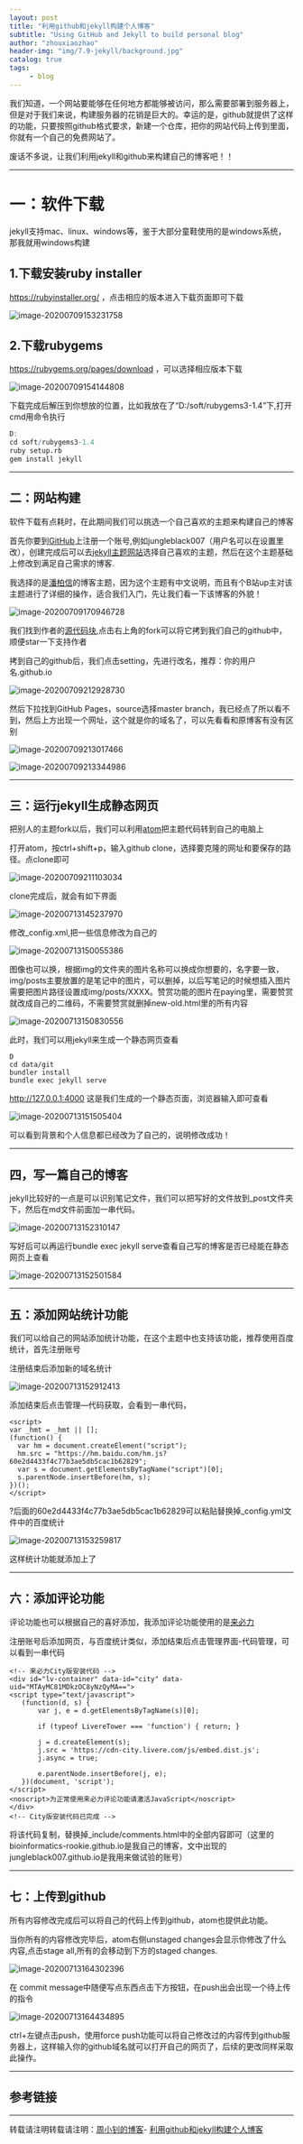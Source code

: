 ```yaml
---
layout: post
title: "利用github和jekyll构建个人博客"
subtitle: "Using GitHub and Jekyll to build personal blog"
author: "zhouxiaozhao"
header-img: "img/7.9-jekyll/background.jpg"
catalog: true
tags:
     - blog
---
```


我们知道，一个网站要能够在任何地方都能够被访问，那么需要部署到服务器上，但是对于我们来说，构建服务器的花销是巨大的。幸运的是，github就提供了这样的功能，只要按照github格式要求，新建一个仓库，把你的网站代码上传到里面，你就有一个自己的免费网站了。

废话不多说，让我们利用jekyll和github来构建自己的博客吧！！

---

# 一：软件下载

jekyll支持mac、linux、windows等，鉴于大部分童鞋使用的是windows系统，那我就用windows构建

## 1.下载安装ruby installer

https://rubyinstaller.org/ ，点击相应的版本进入下载页面即可下载

![image-20200709153231758](/img/posts/7.9-jekyll/image-20200709153231758.png)

## 2.下载rubygems

https://rubygems.org/pages/download ，可以选择相应版本下载

![image-20200709154144808](/img/posts/7.9-jekyll/image-20200709154144808.png)

下载完成后解压到你想放的位置，比如我放在了“D:/soft/rubygems3-1.4”下,打开cmd用命令执行

```R
D:
cd soft/rubygems3-1.4
ruby setup.rb
gem install jekyll
```

---

## 二：网站构建

软件下载有点耗时，在此期间我们可以挑选一个自己喜欢的主题来构建自己的博客

首先你要到[GitHub](http://github.com)上注册一个账号,例如jungleblack007（用户名可以在设置里改），创建完成后可以去[jekyll主题网站](http://jekyllthemes.org/)选择自己喜欢的主题，然后在这个主题基础上修改到满足自己需求的博客.

我选择的是[潘柏信](https://github.com/leopardpan/leopardpan.github.io)的博客主题，因为这个主题有中文说明，而且有个B站up主对该主题进行了详细的操作，适合我们入门，先让我们看一下该博客的外貌！

![image-20200709170946728](/img/posts/7.9-jekyll/image-20200709170946728.png)



我们找到作者的[源代码块](https://github.com/leopardpan/leopardpan.github.io),点击右上角的fork可以将它拷到我们自己的github中，顺便star一下支持作者

拷到自己的github后，我们点击setting，先进行改名，推荐：你的用户名.github.io

![image-20200709212928730](/img/posts/7.9-jekyll/image-20200709212928730.png)

然后下拉找到GitHub Pages，source选择master branch，我已经点了所以看不到，然后上方出现一个网址，这个就是你的域名了，可以先看看和原博客有没有区别

![image-20200709213017466](/img/posts/7.9-jekyll/image-20200709213017466.png)

![image-20200709213344986](/img/posts/7.9-jekyll/image-20200709213344986.png)

---

## 三：运行jekyll生成静态网页

把别人的主题fork以后，我们可以利用[atom](https://atom.io/)把主题代码转到自己的电脑上

打开atom，按ctrl+shift+p，输入github clone，选择要克隆的网址和要保存的路径。点clone即可

![image-20200709211103034](/img/posts/7.9-jekyll/image-20200709211103034.png)

clone完成后，就会有如下界面

![image-20200713145237970](/img/posts/7.9-jekyll/image-20200713145237970.png)

修改_config.xml,把一些信息修改为自己的

![image-20200713150055386](/img/posts/7.9-jekyll/image-20200713150055386.png)

图像也可以换，根据img的文件夹的图片名称可以换成你想要的，名字要一致，img/posts主要放置的是笔记中的图片，可以删掉，以后写笔记的时候想插入图片需要把图片路径设置成img/posts/XXXX。赞赏功能的图片在paying里，需要赞赏就改成自己的二维码，不需要赞赏就删掉new-old.html里的所有内容

![image-20200713150830556](/img/posts/7.9-jekyll/image-20200713150830556.png)

此时，我们可以用jekyll来生成一个静态网页查看

```
D
cd data/git
bundler install
bundle exec jekyll serve
```

http://127.0.0.1:4000 这是我们生成的一个静态页面，浏览器输入即可查看

![image-20200713151505404](/img/posts/7.9-jekyll/image-20200713151505404.png)

可以看到背景和个人信息都已经改为了自己的，说明修改成功！

---

## 四，写一篇自己的博客

jekyll比较好的一点是可以识别笔记文件，我们可以把写好的文件放到_post文件夹下，然后在md文件前面加一串代码。

![image-20200713152310147](/img/posts/7.9-jekyll/image-20200713152310147.png)

写好后可以再运行bundle exec jekyll serve查看自己写的博客是否已经能在静态网页上查看

![image-20200713152501584](/img/posts/7.9-jekyll/image-20200713152501584.png)

---

## 五：添加网站统计功能

我们可以给自己的网站添加统计功能，在这个主题中也支持该功能，推荐使用百度统计，首先注册账号

注册结束后添加新的域名统计

![image-20200713152912413](/img/posts/7.9-jekyll/image-20200713152912413.png)

添加结束后点击管理—代码获取，会看到一串代码，

```
<script>
var _hmt = _hmt || [];
(function() {
  var hm = document.createElement("script");
  hm.src = "https://hm.baidu.com/hm.js?60e2d4433f4c77b3ae5db5cac1b62829";
  var s = document.getElementsByTagName("script")[0];
  s.parentNode.insertBefore(hm, s);
})();
</script>

```

?后面的60e2d4433f4c77b3ae5db5cac1b62829可以粘贴替换掉_config.yml文件中的百度统计

![image-20200713153259817](/img/posts/7.9-jekyll/image-20200713153259817.png)

这样统计功能就添加上了

---

## 六：添加评论功能

评论功能也可以根据自己的喜好添加，我添加评论功能使用的是[来必力](http://livere.com/)

注册账号后添加网页，与百度统计类似，添加结束后点击管理界面-代码管理，可以看到一串代码

```
<!-- 来必力City版安装代码 -->
<div id="lv-container" data-id="city" data-uid="MTAyMC81MDkzOC8yNzQyMA==">
<script type="text/javascript">
   (function(d, s) {
       var j, e = d.getElementsByTagName(s)[0];

       if (typeof LivereTower === 'function') { return; }

       j = d.createElement(s);
       j.src = 'https://cdn-city.livere.com/js/embed.dist.js';
       j.async = true;

       e.parentNode.insertBefore(j, e);
   })(document, 'script');
</script>
<noscript>为正常使用来必力评论功能请激活JavaScript</noscript>
</div>
<!-- City版安装代码已完成 -->
```



将该代码复制，替换掉_include/comments.html中的全部内容即可（这里的bioinformatics-rookie.github.io是我自己的博客，文中出现的jungleblack007.github.io是我用来做试验的账号）

---



## 七：上传到github

所有内容修改完成后可以将自己的代码上传到github，atom也提供此功能。

当你所有的内容修改完毕后，atom右侧unstaged changes会显示你修改了什么内容,点击stage all,所有的会移动到下方的staged changes.

![image-20200713164302396](/img/posts/7.9-jekyll/image-20200713164302396.png)

在 commit message中随便写点东西点击下方按钮，在push出会出现一个待上传的指令

![image-20200713164434895](/img/posts/7.9-jekyll/image-20200713164434895.png)

ctrl+左键点击push，使用force push功能可以将自己修改过的内容传到github服务器上，这样输入你的github域名就可以打开自己的网页了，后续的更改同样采取此操作。

---

## 参考链接

[](https://github.com/leopardpan/leopardpan.github.io)

[](https://www.jianshu.com/p/9f71e260925d)

[](https://www.bilibili.com/video/BV14x411t7ZU?t=537)

---

转载请注明转载请注明：[周小钊的博客](https://www.zhouxiaozhao.cn)- [利用github和jekyll构建个人博客](https://www.zhouxiaozhao/2020/07/09/github+jekyll/)
